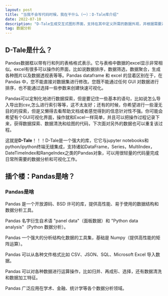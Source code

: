 ```yaml
---
layout: post
title: "当我不会写代码时候，我在干什么（一）：D-Tale库介绍"
date: 2022-07-10 
description: "D-Tale生成交互式图形界面，支持在其中定义所需的数据外观，并根据需要对数据进行探索性分析。"
tag: 数据分析
---  
```


## D-Tale是什么？

Pandas数据框以带有行和列的表格格式表示。它与表格中数据的excel显示非常相似。excel有很多可以操作的界面，比如说数据排序，数据筛选，数据聚合，生成各种图片以及数据透视表等等。Pandas dataframe 和 excel 的显着区别在于，在 Pandas 中，您不能直接对数据集进行修改。您既不能通过任何 GUI 对数据进行排序，也不能通过选择一些参数来创建快速可视化。

Pandas可以定制化地进行数据探索，但是要记住一些基本的语句，比如说怎么导入导出到csv,怎么进行索引等等，这不太友好；还有的时候，你希望进行一些漫无目的的探索，但是又懒得去看帮助文档或者感觉得到的信息针对性不强。你可能会希望有个GUI可视化界面，操作就和Excel一样简单，并且可以把操作过程记录下来，获得数据探索、数据清洗和绘图的代码，下次面对另外的数据也可以重复该过程。

这就是**D-Tale**！！！D-Tale是一个强大的库，它它与jupyter notebooks和python/ipython终端无缝集成，支持诸如DataFrame，Series，MultiIndex，DateTimeIndex和RangeIndex之类的Pandas对象，可以用很轻量的代码量完成日常所需要的数据分析和可视化工作。

## 插个楼：Pandas是啥？

### Pandas是啥

Pandas 是一个开放源码、BSD 许可的库，提供高性能、易于使用的数据结构和数据分析工具。

Pandas 名字衍生自术语 "panel data"（面板数据）和 "Python data analysis"（Python 数据分析）。

Pandas 一个强大的分析结构化数据的工具集，基础是 Numpy（提供高性能的矩阵运算）。

Pandas 可以从各种文件格式比如 CSV、JSON、SQL、Microsoft Excel 导入数据。

Pandas 可以对各种数据进行运算操作，比如归并、再成形、选择，还有数据清洗和数据加工特征。

Pandas 广泛应用在学术、金融、统计学等各个数据分析领域。